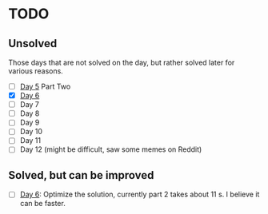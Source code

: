 # TODO

## Unsolved

Those days that are not solved on the day, but rather solved later for various reasons.

- [ ] [Day 5](2023/Day05.ipynb) Part Two
- [x] [Day 6](2023/Day06.ipynb)
- [ ] Day 7
- [ ] Day 8
- [ ] Day 9
- [ ] Day 10
- [ ] Day 11
- [ ] Day 12 (might be difficult, saw some memes on Reddit)  

## Solved, but can be improved
- [ ] [Day 6](2023/Day06.ipynb): Optimize the solution, currently part 2 takes about 11 s. I believe it can be faster.


